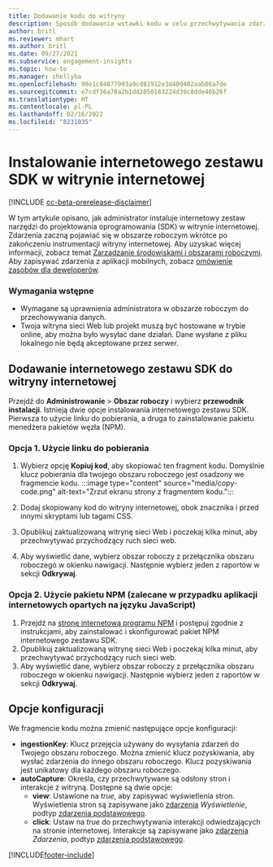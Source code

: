 ```yaml
---
title: Dodawanie kodu do witryny
description: Sposób dodawania wstawki kodu w celu przechwytywania zdarzeń aplikacji Dynamics 365 Customer Insights w witrynie internetowej.
author: britl
ms.reviewer: mhart
ms.author: britl
ms.date: 09/27/2021
ms.subservice: engagement-insights
ms.topic: how-to
ms.manager: shellyha
ms.openlocfilehash: 99e1c04877993a9cd81912e3d400402aab06a7de
ms.sourcegitcommit: e7cdf36a78a2b1dd2850183224d39c8dde46b26f
ms.translationtype: HT
ms.contentlocale: pl-PL
ms.lasthandoff: 02/16/2022
ms.locfileid: "8231035"
---
```

# <a name="install-the-web-sdk-on-a-website"></a>Instalowanie internetowego zestawu SDK w witrynie internetowej

[!INCLUDE [cc-beta-prerelease-disclaimer](includes/cc-beta-prerelease-disclaimer.md)]

W tym artykule opisano, jak administrator instaluje internetowy zestaw narzędzi do projektowania oprogramowania (SDK) w witrynie internetowej. Zdarzenia zaczną pojawiać się w obszarze roboczym wkrótce po zakończeniu instrumentacji witryny internetowej. Aby uzyskać więcej informacji, zobacz temat [Zarządzanie środowiskami i obszarami roboczymi](manage-environments-workspaces.md). Aby zapisywać zdarzenia z aplikacji mobilnych, zobacz [omówienie zasobów dla deweloperów](developer-resources.md).


### <a name="prerequisites"></a>Wymagania wstępne

* Wymagane są uprawnienia administratora w obszarze roboczym do przechowywania danych.
* Twoja witryna sieci Web lub projekt muszą być hostowane w trybie online, aby można było wysyłać dane działań. Dane wysłane z pliku lokalnego nie będą akceptowane przez serwer.


## <a name="add-web-sdk-to-your-website"></a>Dodawanie internetowego zestawu SDK do witryny internetowej

Przejdź do **Administrowanie** > **Obszar roboczy** i wybierz **przewodnik instalacji**. Istnieją dwie opcje instalowania internetowego zestawu SDK. Pierwsza to użycie linku do pobierania, a druga to zainstalowanie pakietu menedżera pakietów węzła (NPM).

### <a name="option-1-using-the-download-link"></a>Opcja 1. Użycie linku do pobierania

1. Wybierz opcję **Kopiuj kod**, aby skopiować ten fragment kodu. Domyślnie klucz pobierania dla twojego obszaru roboczego jest osadzony we fragmencie kodu.
  :::image type="content" source="media/copy-code.png" alt-text="Zrzut ekranu strony z fragmentem kodu.":::

1. Dodaj skopiowany kod do witryny internetowej, obok <head> znacznika i przed innymi skryptami lub tagami CSS.
1. Opublikuj zaktualizowaną witrynę sieci Web i poczekaj kilka minut, aby przechwytywać przychodzący ruch sieci web.
1. Aby wyświetlić dane, wybierz obszar roboczy z przełącznika obszaru roboczego w okienku nawigacji. Następnie wybierz jeden z raportów w sekcji **Odkrywaj**.

### <a name="option-2-using-the-npm-package-recommended-for-javascript-based-web-apps"></a>Opcja 2. Użycie pakietu NPM (zalecane w przypadku aplikacji internetowych opartych na języku JavaScript)

1. Przejdź na [stronę internetową programu NPM](https://www.npmjs.com/package/engagementinsights-web) i postępuj zgodnie z instrukcjami, aby zainstalować i skonfigurować pakiet NPM internetowego zestawu SDK.
1. Opublikuj zaktualizowaną witrynę sieci Web i poczekaj kilka minut, aby przechwytywać przychodzący ruch sieci web.
1. Aby wyświetlić dane, wybierz obszar roboczy z przełącznika obszaru roboczego w okienku nawigacji. Następnie wybierz jeden z raportów w sekcji **Odkrywaj**.

## <a name="configuration-options"></a>Opcje konfiguracji

We fragmencie kodu można zmienić następujące opcje konfiguracji:

- **ingestionKey**: Klucz przejęcia używany do wysyłania zdarzeń do Twojego obszaru roboczego. Można zmienić klucz pozyskiwania, aby wysłać zdarzenia do innego obszaru roboczego. Klucz pozyskiwania jest unikatowy dla każdego obszaru roboczego.
- **autoCapture**: Określa, czy przechwytywane są odsłony stron i interakcje z witryną. Dostępne są dwie opcje:
    - **view**: Ustawione na *true*, aby zapisywać wyświetlenia stron. Wyświetlenia stron są zapisywane jako [zdarzenia](glossary.md#event) *Wyświetlenie*, podtyp [zdarzenia podstawowego](glossary.md#base-event).
    - **click**: Ustaw na *true* do przechwytywania interakcji odwiedzających na stronie internetowej. Interakcje są zapisywane jako [zdarzenia](glossary.md#event) *Zdarzenia*, podtyp [zdarzenia podstawowego](glossary.md#base-event).

[!INCLUDE[footer-include](../includes/footer-banner.md)]
